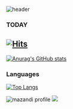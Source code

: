 ![header](https://capsule-render.vercel.app/api?type=waving&color=gradient&height=300&section=header&text=DAMIN&fontSize=70)


### TODAY

[![Hits](https://hits.seeyoufarm.com/api/count/incr/badge.svg?url=https%3A%2F%2Fgithub.com%2Fdamin06&count_bg=%2379C83D&title_bg=%23555555&icon=statuspage.svg&icon_color=%23E7E7E7&title=hits&edge_flat=false)](https://hits.seeyoufarm.com)
---

[![Anurag's GitHub stats](https://github-readme-stats.vercel.app/api?username=damin06&show_icons=true&theme=radical)](https://github.com/anuraghazra/github-readme-stats)

### Languages

[![Top Langs](https://github-readme-stats.vercel.app/api/top-langs/?username=damin06)](https://github.com/damin06/github-readme-stats)

![mazandi profile](http://mazandi.herokuapp.com/api?handle={handle}&theme=warm)
<img src="http://mazandi.herokuapp.com/api?handle=damin06&theme=warm"/>

